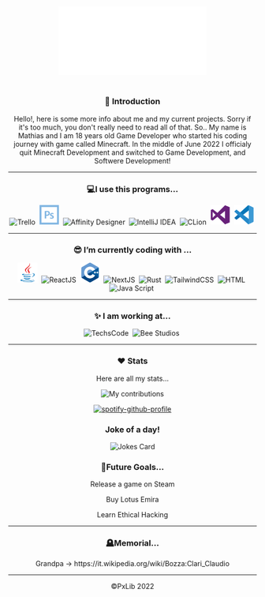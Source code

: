 <div id="header" align="center">
  <img src="https://github.com/Bee-Studios/Banding/blob/main/BBpng.png?raw=true" width="300"/>
<br>
</div>

<div id="stats" align="center">
  <img src="https://komarev.com/ghpvc/?username=PxLib&style=flat-square&color=blue" alt=""/>
  </div>
  
<div id="Introduction" align="center">
  <h3>👋 Introduction</h3>
  Hello!, here is some more info about me and my current projects. Sorry if it's too much, you don't really need to read all of that.
So.. My name is Mathias and I am 18 years old Game Developer who started his coding journey with game called Minecraft. In the middle of June 2022 I officialy quit Minecraft Development and switched to Game Development, and Softwere Development!
<hr>
<h3> 💻I use this programs...</h3>
<div align="center">
    <img src="https://www.pinclipart.com/picdir/big/373-3734150_trello-clickup-trello-icon-png-clipart.png" title="Trello" alt="Trello" width="40" height="40"/>&nbsp;
    <img src="https://raw.githubusercontent.com/devicons/devicon/1119b9f84c0290e0f0b38982099a2bd027a48bf1/icons/photoshop/photoshop-line.svg" title="Photoshop" alt="Photoshop" width="40" height="40"/>&nbsp;
  <img src="https://cdn.serif.com/affinity/img/global/logos/affinity-designer-icon-090520190839.svg" title="Affinity Designer" alt="Affinity Designer" width="40" height="40"/>&nbsp;
    <img src="https://www.jetbrains.com/idea/img/idea-edu.svg" title="IntelliJ IDEA" alt="IntelliJ IDEA" width="40" height="40"/>&nbsp;
  <img src="https://resources.jetbrains.com/storage/products/clion/img/meta/clion_logo_300x300.png" title="CLion" alt="CLion" width="40" height="40"/>&nbsp;
    <img src="https://raw.githubusercontent.com/devicons/devicon/1119b9f84c0290e0f0b38982099a2bd027a48bf1/icons/visualstudio/visualstudio-plain.svg" title="Visual Studio" alt="Visual Studio" width="40" height="40"/>&nbsp;
  <img src="https://raw.githubusercontent.com/devicons/devicon/1119b9f84c0290e0f0b38982099a2bd027a48bf1/icons/vscode/vscode-original.svg" title="Visual Studio Code" alt="Visual Studio Code" width="40" height="40"/>&nbsp;
</div>
  <hr>
  <div align="center">
 <h3>😎 I’m currently coding with ...
  </div>
  <div align="center">
  <img src="https://raw.githubusercontent.com/devicons/devicon/1119b9f84c0290e0f0b38982099a2bd027a48bf1/icons/java/java-original.svg" title="Java" alt="Java" width="40" height="40"/>&nbsp;
    <img src="https://upload.wikimedia.org/wikipedia/commons/thumb/a/a7/React-icon.svg/1200px-React-icon.svg.png" title="ReactJS" alt="ReactJS" width="40" height="40"/>&nbsp;
    <img src="https://raw.githubusercontent.com/devicons/devicon/1119b9f84c0290e0f0b38982099a2bd027a48bf1/icons/cplusplus/cplusplus-original.svg" title="C++" alt="C++" width="40" height="40"/>&nbsp;
    <img src="https://bestofjs.org/logos/nextjs.dark.svg" title="NextJS" alt="NextJS" width="40" height="40"/>&nbsp;
    <img src="http://rust-lang.org/logos/rust-logo-256x256.png" title="Rust" alt="Rust" width="40" height="40"/>&nbsp;
    <img src="https://upload.wikimedia.org/wikipedia/commons/thumb/d/d5/Tailwind_CSS_Logo.svg/2048px-Tailwind_CSS_Logo.svg.png" title="TailwindCSS" alt="TailwindCSS" width="40" height="40"/>&nbsp;
    <img src="https://seeklogo.com/images/H/html5-without-wordmark-color-logo-14D252D878-seeklogo.com.png" title="HTML" alt="HTML" width="40" height="40"/>&nbsp;
    <img src="https://www.seekpng.com/png/full/80-803501_javascript-logo-logo-de-java-script-png.png" title="Java Script" alt="Java Script" width="40" height="40"/>&nbsp;
</div>
 <hr>
    
    
  <div align="center">
  <h3> ✨ I am working at...</h3>
    <img src="https://techscode.com/images/logo.png" title="TechsCode" alt="TechsCode" width="40" height="40"/>&nbsp;
    <img src="https://rabbit-company.com/images/logo.png" title="RabbitCompany" alt="Bee Studios" width="40" height="40"/>&nbsp;
  </div>
  <hr>
    <h3>❤️ Stats</h3>
       <p>Here are all my stats...</p>

![My contributions](https://github-readme-stats.vercel.app/api?username=PxLib&show_icons=true&theme=discord_old_blurple)

[![spotify-github-profile](https://spotify-github-profile.vercel.app/api/view?uid=vhi55e1fsjn7f3tme4d1q66gj&cover_image=true&theme=default&bar_color=66d9ff&bar_color_cover=true)](https://spotify-github-profile.vercel.app/api/view?uid=vhi55e1fsjn7f3tme4d1q66gj&redirect=true)

<article align="center">
  <h3>Joke of a day!</h3>
<img src="https://readme-jokes.vercel.app/api" alt="Jokes Card" />
  </article>
    <article align="center">
<div align="center">
  <h3>🍹Future Goals...</h3>
 <p>Release a game on Steam</p>
 <p>Buy Lotus Emira</p>
 <p>Learn Ethical Hacking</p>
  </div>
  </article>
<hr>
<article align="center">
<div align="center">
  <h3>🪦Memorial...</h3>
 <p>Grandpa -> https://it.wikipedia.org/wiki/Bozza:Clari_Claudio </p>
  </div>
  </article>
  <hr>
  <p align="center">
    &copy;PxLib 2022
</p>
